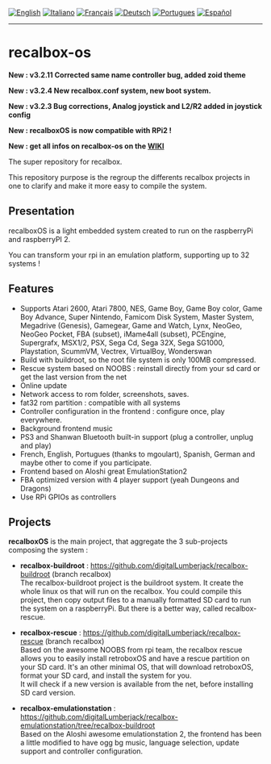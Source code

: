 [![English](http://upload.wikimedia.org/wikipedia/commons/e/e1/Union_Jack_22x16.png "English")](README.md)
[![Italiano](http://upload.wikimedia.org/wikipedia/commons/7/70/Flag_of_italy.png "Italiano")](README-IT.md) 
[![Français](http://upload.wikimedia.org/wikipedia/commons/1/14/Flag_of_france.png "Française")](README-FR.md)
[![Deutsch](http://www.flagsoftheworld.eu/images/2/flag-of-germany.png "Deutsch")](README-DE.md)
[![Portugues](http://www.flagsoftheworld.eu/images/2/flag-of-portugal.png "Portugues")](README-PT.md)
[![Español](http://upload.wikimedia.org/wikipedia/commons/3/30/Flag_of_spain.png "Español")](README-ES.md)
****
# recalbox-os
**New : v3.2.11 Corrected same name controller bug, added zoid theme**

**New : v3.2.4 New recalbox.conf system, new boot system.**

**New : v3.2.3 Bug corrections, Analog joystick and L2/R2 added in joystick config**

**New : recalboxOS is now compatible with RPi2 !**

**New : get all infos on recalbox-os on the [WIKI](https://github.com/digitalLumberjack/recalbox-os/wiki)**

The super repository for recalbox.

This repository purpose is the regroup the differents recalbox projects in one to clarify and make it more easy to compile the system.

## Presentation
recalboxOS is a light embedded system created to run on the raspberryPi and raspberryPI 2.

You can transform your rpi in an emulation platform, supporting up to 32 systems !


## Features 
- Supports Atari 2600, Atari 7800, NES, Game Boy, Game Boy color, Game Boy Advance, Super Nintendo, Famicom Disk System, Master System, Megadrive (Genesis), Gamegear, Game and Watch, Lynx, NeoGeo, NeoGeo Pocket, FBA (subset), iMame4all (subset), PCEngine, Supergrafx, MSX1/2, PSX, Sega Cd, Sega 32X, Sega SG1000, Playstation, ScummVM, Vectrex, VirtualBoy, Wonderswan
- Build with buildroot, so the root file system is only 100MB compressed.
- Rescue system based on NOOBS : reinstall directly from your sd card or get the last version from the net
- Online update
- Network access to rom folder, screenshots, saves.
- fat32 rom partition : compatible with all systems
- Controller configuration in the frontend : configure once, play everywhere.
- Background frontend music
- PS3 and Shanwan Bluetooth built-in support (plug a controller, unplug and play)
- French, English, Portugues (thanks to mgoulart), Spanish, German and maybe other to come if you participate.
- Frontend based on Aloshi great EmulationStation2
- FBA optimized version with 4 player support (yeah Dungeons and Dragons)
- Use RPi GPIOs as controllers

## Projects
**recalboxOS** is the main project, that aggregate the 3 sub-projects composing the system :

- **recalbox-buildroot** : 
https://github.com/digitalLumberjack/recalbox-buildroot (branch recalbox)  
The recalbox-buildroot project is the buildroot system. It create the whole linux os that will run on the recalbox.
You could compile this project, then copy output files to a manually formatted SD card to run the system on a raspberryPi. But there is a better way, called recalbox-rescue.

- **recalbox-rescue** : 
https://github.com/digitalLumberjack/recalbox-rescue (branch recalbox)  
Based on the awesome NOOBS from rpi team, the recalbox rescue allows you to easily install retroboxOS and have a rescue partition on your SD card. It's an other minimal OS, that will download retroboxOS, format your SD card, and install the system for you.  
It will check if a new version is available from the net, before installing SD card version. 

- **recalbox-emulationstation** : 
https://github.com/digitalLumberjack/recalbox-emulationstation/tree/recalbox-buildroot  
Based on the Aloshi awesome emulationstation 2, the frontend has been a little modified to have ogg bg music, language selection, update support and controller configuration.

